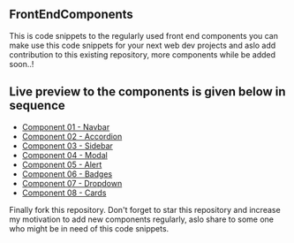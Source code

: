 ## FrontEndComponents
This is code snippets to the regularly used front end components you can make use this code snippets for your next web dev projects and aslo add contribution to this existing repository, more components while be added soon..!
## Live preview to the components is given below in sequence

- <a href="https://component-navbar.netlify.app/" target="_blank">Component 01 - Navbar</a>
-  <a href="https://component-accordion.netlify.app/" target="_blank">Component 02 - Accordion</a>
-  <a href="https://component-sidebar.netlify.app/" target="_blank">Component 03 - Sidebar</a>
- <a href="https://component-modal.netlify.app/" target="_blank">Component 04 - Modal</a>
- <a href="https://component-alert.netlify.app/" target="_blank">Component 05 - Alert</a>
-  <a href="https://component-badges.netlify.app/" target="_blank">Component 06 - Badges</a>
-  <a href="https://component-dropdown.netlify.app/" target="_blank">Component 07 - Dropdown</a>
- [Component 08 - Cards](https://component-cards.netlify.app/)




Finally fork this repository. Don't forget to star this repository and increase my motivation to add new components regularly, aslo share to some one who might be in need of this code snippets.
